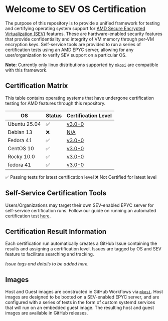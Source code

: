 # Welcome to SEV OS Certification


The purpose of this repository is to provide a unified framework for testing and certifying operating system support for [AMD Secure Encrypted Virtualization (SEV)](https://www.amd.com/en/developer/sev.html) features. These are hardware-enabled security features that provide confidentiality and integrity of VM memory through per-VM encryption keys. Self-service tools are provided to run a series of certification tests using an AMD EPYC server, allowing for any user/organization to verify SEV support on a particular OS. 

**Note**: Currently only linux distributions supported by [`mkosi`](https://github.com/systemd/mkosi) are compatible with this framework.

## Certification Matrix

This table contains operating systems that have undergone certification testing for AMD features through this repository. 

| OS |  Status |  Certification Level |
|---|---|---|
| Ubuntu 25.04 | ✅ | [v3.0-0](https://github.com/amd-aliem/sev-certify/issues/35) |
| Debian 13 |  ❌ |  [N/A](https://github.com/AMDEPYC/sev-certify/issues/152) |
| Fedora 41 | ✅ | [v3.0-0](https://github.com/amd-aliem/sev-certify/issues/33) |
| CentOS 10 |  ✅ |  [v3.0-0](https://github.com/AMDEPYC/sev-certify/issues/151) |
| Rocky 10.0 | ✅ | [v3.0-0](https://github.com/amd-aliem/sev-certify/issues/34) |
| fedora 41 | ✅ | [v3.0-0](https://github.com/amd-aliem/sev-certify/issues/36) |

✅ Passing tests for latest certification level
❌ Not Certified for latest level

## Self-Service Certification Tools


Users/Organizations may target their own SEV-enabled EPYC server for self-service certification runs. Follow our guide on running an automated certification test [here](https://github.com/AMDEPYC/sev-certify/blob/main/docs/how-to-generate-certs.md).

## Certification Result Information

Each certification run automatically creates a GitHub Issue containing the results and assigning a certification level. Issues are tagged by OS and SEV feature to facilitate searching and tracking.

_Issue tags and details to be added here._

## Images


Host and Guest images are constructed in GitHub Workflows via [`mkosi`](https://github.com/systemd/mkosi). Host images are designed to be booted on a SEV-enabled EPYC server, and are configured with a series of tests in the form of custom systemd services that will run on an embedded guest image. The resulting host and guest images are available in GitHub releases.



